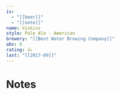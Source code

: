 ```yaml
---
is:
  - "[[beer]]"
  - "[[note]]"
name: Viskiss
style: Pale Ale - American
brewery: "[[Bent Water Brewing Company]]"
abv: 6
rating: 👍
last: "[[2017-09]]"
---
```

# Notes

